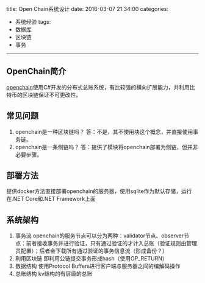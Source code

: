 title: Open Chain系统设计
date: 2016-03-07 21:34:00
categories:
- 系统经验
tags:
- 数据库
- 区块链
- 事务
---

## OpenChain简介

[openchain](https://github.com/openchain/openchain/)使用C#开发的分布式总账系统，有比较强的横向扩展能力，并利用比特币的区块链保证不可更改性。

## 常见问题

1. openchain是一种区块链吗？
   答：不是，其不使用块这个概念，并直接使用事务链。
2. openchain是一条侧链吗？
   答：提供了模块将openchain部署为侧链，但并非必要步骤。
   
## 部署方法

提供docker方法直接部署openchain的服务器，使用sqlite作为默认存储，运行在.NET Core和.NET Framework上面

## 系统架构

1. 事务流
   openchain的服务节点可以分为两种：validator节点、observer节点：前者接收事务并进行验证，只有通过验证的才计入总账（验证规则由管理员配置）；后者会下载所有通过验证的事务信息流（形成备份？）
2. 利用区块链
    即利用公链提交事务形成hash（使用OP_RETURN）
3. 数据结构
    使用Protocol Buffers进行客户端与服务器之间的编解码操作
4. 总账结构
    kv结构的有层级的总账